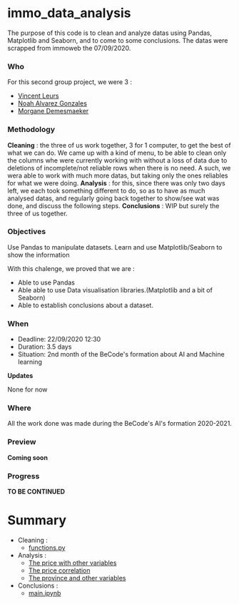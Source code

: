 # immo_data_analysis

The purpose of this code is to clean and analyze datas using Pandas, Matplotlib and Seaborn, and to come to some conclusions.
The datas were scrapped from immoweb the 07/09/2020.

### Who
For this second group project, we were 3 :
- [Vincent Leurs](https://github.com/paradous) 
- [Noah Alvarez Gonzales](https://github.com/NoahAlvarezGonzalez) 
- [Morgane Demesmaeker](https://github.com/Demesmaeker) 


### Methodology
**Cleaning** : the three of us work together, 3 for 1 computer, to get the best of what we can do.
We came up with a kind of menu, to be able to clean only the columns whe were currently working with without a loss of data due to deletions of incomplete/not reliable rows when there is no need. A such, we wera able to work with much more datas, but taking only the ones reliables for what we were doing.
**Analysis** : for this, since there was only two days left, we each took something different to do, so as to have as much analysed datas, and regularly going back together to show/see wat was done, and discuss the following steps.
**Conclusions** : WIP but surely the three of us together.


### Objectives
Use Pandas to manipulate datasets.
Learn and use Matplotlib/Seaborn to show the information

With this chalenge, we proved that we are :
- Able to use Pandas
- Able able to use Data visualisation libraries.(Matplotlib and a bit of Seaborn)
- Able to establish conclusions about a dataset.



### When
- Deadline: 22/09/2020 12:30
- Duration: 3.5 days
- Situation: 2nd month of the BeCode's formation about AI and Machine learning

**Updates**

None for now


### Where
All the work done was made during the BeCode's AI's formation 2020-2021.


### Preview
**Coming soon**


### Progress
**TO BE CONTINUED**



# Summary
- Cleaning :
    - [functions.py](https://github.com/Demesmaeker/Immo_data_analysis/blob/master/functions.py)
- Analysis :
    - [The price with other variables](https://github.com/Demesmaeker/Immo_data_analysis/blob/master/Price_Variable.ipynb)
    - [The price correlation](https://github.com/Demesmaeker/Immo_data_analysis/blob/master/Correlations%20price-variables.ipynb)
    - [The province and other variables](https://github.com/Demesmaeker/Immo_data_analysis/blob/master/Comparisons%20between%20variables%20(no%20prices).ipynb)
- Conclusions :
    - [main.ipynb](https://github.com/Demesmaeker/Immo_data_analysis/blob/master/main.ipynb)


